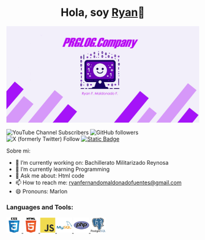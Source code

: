 <div align="center">
<h1>Hola, soy <a href='nadaxd'>Ryan</a>👋</h1>
</div>

<img src="banner.jpg">

![YouTube Channel Subscribers](https://img.shields.io/youtube/channel/subscribers/UCVxVhwzACCEodW3PCduV1Og)
![GitHub followers](https://img.shields.io/github/followers/13k13k13)
![X (formerly Twitter) Follow](https://img.shields.io/twitter/follow/RyanMaldonadoFF)
[![Static Badge](https://img.shields.io/badge/Facebook-3D88E3)](https://www.facebook.com/profile.php?id=61567334735338)




Sobre mi:

- 🔭 I’m currently working on: Bachillerato Militarizado Reynosa
- 🌱 I’m currently learning Programming
- 💬 Ask me about: Html code
- 📫 How to reach me: ryanfernandomaldonadofuentes@gmail.com
- 😄 Pronouns: Marlon



<h3 align="left">Languages and Tools:</h3>
<p align="left"> <a href="https://www.w3schools.com/css/" target="_blank" rel="noreferrer"> <img src="https://raw.githubusercontent.com/devicons/devicon/master/icons/css3/css3-original-wordmark.svg" alt="css3" width="40" height="40"/> </a> <a href="https://www.w3.org/html/" target="_blank" rel="noreferrer"> <img src="https://raw.githubusercontent.com/devicons/devicon/master/icons/html5/html5-original-wordmark.svg" alt="html5" width="40" height="40"/> </a> <a href="https://developer.mozilla.org/en-US/docs/Web/JavaScript" target="_blank" rel="noreferrer"> <img src="https://raw.githubusercontent.com/devicons/devicon/master/icons/javascript/javascript-original.svg" alt="javascript" width="40" height="40"/> </a> <a href="https://www.mysql.com/" target="_blank" rel="noreferrer"> <img src="https://raw.githubusercontent.com/devicons/devicon/master/icons/mysql/mysql-original-wordmark.svg" alt="mysql" width="40" height="40"/> </a> <a href="https://www.php.net" target="_blank" rel="noreferrer"> <img src="https://raw.githubusercontent.com/devicons/devicon/master/icons/php/php-original.svg" alt="php" width="40" height="40"/> </a> <a href="https://www.postgresql.org" target="_blank" rel="noreferrer"> <img src="https://raw.githubusercontent.com/devicons/devicon/master/icons/postgresql/postgresql-original-wordmark.svg" alt="postgresql" width="40" height="40"/> </a> </p>
